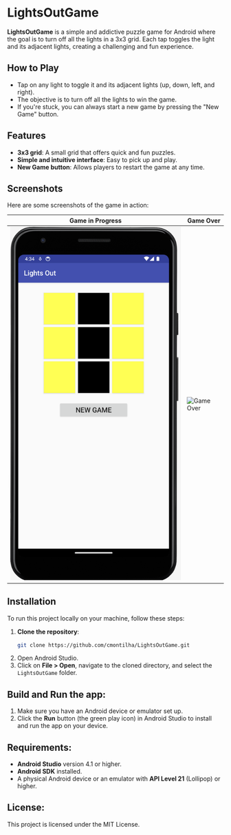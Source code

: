 # LightsOutGame

**LightsOutGame** is a simple and addictive puzzle game for Android where the goal is to turn off all the lights in a 3x3 grid. Each tap toggles the light and its adjacent lights, creating a challenging and fun experience.

## How to Play
- Tap on any light to toggle it and its adjacent lights (up, down, left, and right).
- The objective is to turn off all the lights to win the game.
- If you're stuck, you can always start a new game by pressing the "New Game" button.

## Features
- **3x3 grid**: A small grid that offers quick and fun puzzles.
- **Simple and intuitive interface**: Easy to pick up and play.
- **New Game button**: Allows players to restart the game at any time.

## Screenshots
Here are some screenshots of the game in action:

| Game in Progress       | Game Over            |
|------------------------|----------------------|
| ![Game in Progress](images/game_in_progress.png) | ![Game Over](images/game_over.png) |

## Installation

To run this project locally on your machine, follow these steps:

1. **Clone the repository**:
   ```bash
   git clone https://github.com/cmontilha/LightsOutGame.git

1. Open Android Studio.
2. Click on **File > Open**, navigate to the cloned directory, and select the `LightsOutGame` folder.

## Build and Run the app:

1. Make sure you have an Android device or emulator set up.
2. Click the **Run** button (the green play icon) in Android Studio to install and run the app on your device.

## Requirements:

- **Android Studio** version 4.1 or higher.
- **Android SDK** installed.
- A physical Android device or an emulator with **API Level 21** (Lollipop) or higher.

## License:

This project is licensed under the MIT License.
